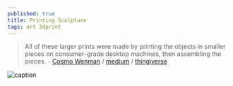 ```yaml
---
published: true
title: Printing Sculpture
tags: art 3dprint
---
```

> All of these larger prints were made by printing the objects in smaller pieces on consumer-grade desktop machines, then assembling the pieces. - [Cosmo Wenman](https://cosmowenman.com/) / [medium](https://medium.com/@CosmoWenman/3d-printing-3d-capture-and-opportunities-for-design-custodians-7985097d2ac4) / [thingiverse](https://www.thingiverse.com/thing:196037)

![caption](https://miro.medium.com/max/1400/1*W_A3tqlt1IfzxvKWvDQJ0w.jpeg)